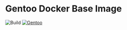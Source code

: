 # Gentoo Docker Base Image

![Build](https://jenkins.nespithal.com/buildStatus/icon?job=docker-gentoo) [![Gentoo](https://drive.google.com/uc?export=view&id=0BzFoekt1CgCHZDJTTHJXLXhxVW8)](https://gentoo.org)
